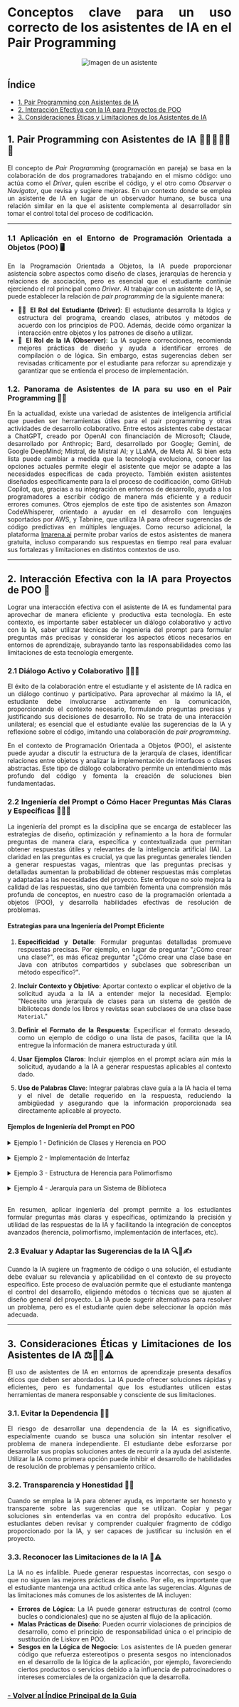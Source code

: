<div style="text-align: justify;">

# Conceptos clave para un uso correcto de los asistentes de IA en el Pair Programming

<p align="center">
  <img src="./images/imagen4.webp" alt="Imagen de un asistente">
</p>


## Índice

- [1. Pair Programming con Asistentes de IA ](#1-pair-programming-con-asistentes-de-ia-)
- [2. Interacción Efectiva con la IA para Proyectos de POO ](#2-interacción-efectiva-con-la-ia-para-proyectos-de-poo-)
- [3. Consideraciones Éticas y Limitaciones de los Asistentes de IA ](#3-consideraciones-éticas-y-limitaciones-de-los-asistentes-de-ia-)

## 1. Pair Programming con Asistentes de IA 👨‍💻🤖👩‍💻💡

El concepto de *Pair Programming* (programación en pareja) se basa en la colaboración de dos programadores trabajando en el mismo código: uno actúa como el *Driver*, quien escribe el código, y el otro como *Observer* o *Navigator*, que revisa y sugiere mejoras. En un contexto donde se emplea un asistente de IA en lugar de un observador humano, se busca una relación similar en la que el asistente complementa al desarrollador sin tomar el control total del proceso de codificación.

---

### 1.1 Aplicación en el Entorno de Programación Orientada a Objetos (POO) 🖥️

En la Programación Orientada a Objetos, la IA puede proporcionar asistencia sobre aspectos como diseño de clases, jerarquías de herencia y relaciones de asociación, pero es esencial que el estudiante continúe ejerciendo el rol principal como *Driver*. Al trabajar con un asistente de IA, se puede establecer la relación de *pair programming* de la siguiente manera:
- 👨‍🎓 **El Rol del Estudiante (Driver)**: El estudiante desarrolla la lógica y estructura del programa, creando clases, atributos y métodos de acuerdo con los principios de POO. Además, decide cómo organizar la interacción entre objetos y los patrones de diseño a utilizar.
- 🤖 **El Rol de la IA (Observer)**: La IA sugiere correcciones, recomienda mejores prácticas de diseño y ayuda a identificar errores de compilación o de lógica. Sin embargo, estas sugerencias deben ser revisadas críticamente por el estudiante para reforzar su aprendizaje y garantizar que se entienda el proceso de implementación.

### 1.2. Panorama de Asistentes de IA para su uso en el Pair Programming 🤖🌐
En la actualidad, existe una variedad de asistentes de inteligencia artificial que pueden ser herramientas útiles para el pair programming y otras actividades de desarrollo colaborativo. Entre estos asistentes cabe destacar a ChatGPT, creado por OpenAI con financiación de Microsoft; Claude, desarrollado por Anthropic; Bard, desarrollado por Google; Gemini, de Google DeepMind; Mistral, de Mistral AI; y LLaMA, de Meta AI. Si bien esta lista puede cambiar a medida que la tecnología evoluciona, conocer las opciones actuales permite elegir el asistente que mejor se adapte a las necesidades específicas de cada proyecto. También  existen asistentes diseñados específicamente para la el proceso de codificación, como GitHub Copilot, que, gracias a su integración en entornos de desarrollo, ayuda a los programadores a escribir código de manera más eficiente y a reducir errores comunes. Otros ejemplos de este tipo de asistentes son Amazon CodeWhisperer, orientado a ayudar en el desarrollo con lenguajes soportados por AWS, y Tabnine, que utiliza IA para ofrecer sugerencias de código predictivas en múltiples lenguajes. 
Como recurso adicional, la plataforma [lmarena.ai](https://lmarena.ai/) permite probar varios de estos asistentes de manera gratuita, incluso comparando sus respuestas en tiempo real para evaluar sus fortalezas y limitaciones en distintos contextos de uso.

---

## 2. Interacción Efectiva con la IA para Proyectos de POO 🚀

Lograr una interacción efectiva con el asistente de IA es fundamental para aprovechar de manera eficiente y productiva esta tecnología. En este contexto, es importante saber establecer un diálogo colaborativo y activo con la IA, saber utilizar técnicas de ingeniería del prompt para formular preguntas más precisas y considerar los aspectos éticos necesarios en entornos de aprendizaje, subrayando tanto las responsabilidades como las limitaciones de esta tecnología emergente.


### 2.1 Diálogo Activo y Colaborativo 💬🤝🤖 

El éxito de la colaboración entre el estudiante y el asistente de IA radica en un diálogo continuo y participativo. Para aprovechar al máximo la IA, el estudiante debe involucrarse activamente en la comunicación, proporcionando el contexto necesario, formulando preguntas precisas y justificando sus decisiones de desarrollo. No se trata de una interacción unilateral; es esencial que el estudiante evalúe las sugerencias de la IA y reflexione sobre el código, imitando una colaboración de *pair programming*.

En el contexto de Programación Orientada a Objetos (POO), el asistente puede ayudar a discutir la estructura de la jerarquía de clases, identificar relaciones entre objetos y analizar la implementación de interfaces o clases abstractas. Este tipo de diálogo colaborativo permite un entendimiento más profundo del código y fomenta la creación de soluciones bien fundamentadas.

### 2.2 Ingeniería del Prompt o Cómo Hacer Preguntas Más Claras y Específicas 📝🤖✨ 

La ingeniería del prompt es la disciplina que se encarga de establecer las estrategias de diseño, optimización y refinamiento a la hora de formular preguntas de manera clara, específica y contextualizada que permitan obtener respuestas útiles y relevantes de la inteligencia artificial (IA). La claridad en las preguntas es crucial, ya que las preguntas generales tienden a generar respuestas vagas, mientras que las preguntas precisas y detalladas aumentan la probabilidad de obtener respuestas más completas y adaptadas a las necesidades del proyecto. Este enfoque no solo mejora la calidad de las respuestas, sino que también fomenta una comprensión más profunda de conceptos, en nuestro caso de la programación orientada a objetos (POO), y desarrolla habilidades efectivas de resolución de problemas.

#### Estrategias para una Ingeniería del Prompt Eficiente

1. **Especificidad y Detalle**: Formular preguntas detalladas promueve respuestas precisas. Por ejemplo, en lugar de preguntar "¿Cómo crear una clase?", es más eficaz preguntar "¿Cómo crear una clase base en Java con atributos compartidos y subclases que sobrescriban un método específico?".

2. **Incluir Contexto y Objetivo**: Aportar contexto o explicar el objetivo de la solicitud ayuda a la IA a entender mejor la necesidad. Ejemplo: "Necesito una jerarquía de clases para un sistema de gestión de bibliotecas donde los libros y revistas sean subclases de una clase base `Material`."

3. **Definir el Formato de la Respuesta**: Especificar el formato deseado, como un ejemplo de código o una lista de pasos, facilita que la IA entregue la información de manera estructurada y útil.

4. **Usar Ejemplos Claros**: Incluir ejemplos en el prompt aclara aún más la solicitud, ayudando a la IA a generar respuestas aplicables al contexto dado.

5. **Uso de Palabras Clave**: Integrar palabras clave guía a la IA hacia el tema y el nivel de detalle requerido en la respuesta, reduciendo la ambigüedad y asegurando que la información proporcionada sea directamente aplicable al proyecto.

#### Ejemplos de Ingeniería del Prompt en POO

<details>

<summary>Ejemplo 1 - Definición de Clases y Herencia en POO

</summary>


  - **Pregunta General**: `¿Cómo creo una clase?`
    - **Respuesta de la IA**:
      ```java
      public class MiClase {
          // cuerpo de definición...
      }
      ```
    Esta respuesta se limita a la sintaxis básica y puede ser útil para principiantes, pero no aporta suficiente valor en un contexto más complejo.

  - **Pregunta Específica con Ingeniería del Prompt**: `¿Cómo implemento una clase base "Vehículo" en Java que contenga atributos comunes como "marca" y "modelo", y dos subclases "Coche" y "Moto" que sobrescriban un método denominado "mostrarInfo()" para mostrar el estado interno de sus objetos?`




    - **Respuesta de la IA**:
      ```java
      public class Vehiculo {
          protected String marca;
          protected String modelo;

          public Vehiculo(String marca, String modelo) {
              this.marca = marca;
              this.modelo = modelo;
          }

          public void mostrarInfo() {
              System.out.println("Marca: " + marca);
              System.out.println("Modelo: " + modelo);
          }
      }

      // Subclase Coche
      class Coche extends Vehiculo {
          private int numPuertas;

          public Coche(String marca, String modelo, int numPuertas) {
              super(marca, modelo);
              this.numPuertas = numPuertas;
          }

          @Override
          public void mostrarInfo() {
              super.mostrarInfo();
              System.out.println("Número de puertas: " + numPuertas);
          }
      }

      // Subclase Moto
      class Moto extends Vehiculo {
          private boolean tieneSidecar;

          public Moto(String marca, String modelo, boolean tieneSidecar) {
              super(marca, modelo);
              this.tieneSidecar = tieneSidecar;
          }

          @Override
          public void mostrarInfo() {
              super.mostrarInfo();
              System.out.println("Tiene sidecar: " + (tieneSidecar ? "Sí" : "No"));
          }
      }
      ```

    En este caso, la respuesta de la IA proporciona un diseño de jerarquía de clases, incluyendo herencia, sobrescritura de métodos y uso de constructores, lo cual es útil para un desarrollador que busca una implementación detallada.

</details>
<br>

<details>

<summary>Ejemplo 2 - Implementación de Interfaz

</summary>

  - **Pregunta General**: `¿Qué es una interfaz en Java?`
    - **Respuesta de la IA**: `Una interfaz es un contrato que especifica métodos que una clase debe implementar.`
  - **Pregunta con Palabras Clave**: `¿Cuándo y cómo debería usar una interfaz en Java para implementar múltiples comportamientos en mis clases?`
    - **Respuesta de la IA**:
      ```java
      public interface Volable {
          void volar();
      }

      public interface Nadable {
          void nadar();
      }

      public class Pato implements Volable, Nadable {
          @Override
          public void volar() {
              System.out.println("El pato está volando.");
          }

          @Override
          public void nadar() {
              System.out.println("El pato está nadando.");
          }
      }
      ```
      
    Aquí, la IA responde de manera detallada con un ejemplo que muestra cómo implementar múltiples comportamientos a través de interfaces.

</details>
<br>

<details>

<summary>Ejemplo 3 - Estructura de Herencia para Polimorfismo

</summary>

  - **Pregunta Original**: `¿Cómo aplico herencia en mi proyecto?`
  - **Pregunta con Ingeniería del Prompt**: `Estoy desarrollando una aplicación en Java y necesito implementar herencia para una clase base "Animal", con subclases "Perro" y "Gato" que sobrescriban un método "hacerSonido()". ¿Cómo podría estructurar esto para lograr un código eficiente y limpio?`
    - **Respuesta de la IA**:
      ```java
      public class Animal {
          public void hacerSonido() {
              System.out.println("Sonido genérico");
          }
      }

      public class Perro extends Animal {
          @Override
          public void hacerSonido() {
              System.out.println("Ladrido");
          }
      }

      public class Gato extends Animal {
          @Override
          public void hacerSonido() {
              System.out.println("Maullido");
          }
      }
      ```

  En este ejemplo, la IA ofrece un diseño polimórfico que permite a las subclases `Perro` y `Gato` sobrescribir el método `hacerSonido()`, lo cual es útil para aplicar herencia y polimorfismo de manera eficaz.

</details>
<br>

<details>

<summary>Ejemplo 4 - Jerarquía para un Sistema de Biblioteca

</summary>

  - **Pregunta con Contexto y Objetivo**: `Necesito una jerarquía de clases para un sistema de gestión de biblioteca donde los libros y revistas sean subclases de una clase base "Material". ¿Cómo estructuro esto para implementar polimorfismo y asegurar que cada material tenga su propio identificador único?`

    - **Respuesta de la IA**:
      ```java
      public abstract class Material {
          protected String id;
          protected String titulo;

          public Material(String id, String titulo) {
              this.id = id;
              this.titulo = titulo;
          }

          public abstract void mostrarInfo();
      }

      public class Libro extends Material {
          private String autor;

          public Libro(String id, String titulo, String autor) {
              super(id, titulo);
              this.autor = autor;
          }

          @Override
          public void mostrarInfo() {
              System.out.println("ID: " + id);
              System.out.println("Título: " + titulo);
              System.out.println("Autor: " + autor);
          }
      }

      public class Revista extends Material {
          private int numeroEdicion;

          public Revista(String id, String titulo, int numeroEdicion) {
              super(id, titulo);
              this.numeroEdicion = numeroEdicion;
          }

          @Override
          public void mostrarInfo() {
              System.out.println("ID: " + id);
              System.out.println("Título: " + titulo);
              System.out.println("Número de Edición: " + numeroEdicion);
          }
      }
      ```
    Este diseño responde a la necesidad específica de una jerarquía en un sistema de biblioteca, implementando el polimorfismo con métodos sobrescritos en cada subclase.

</details>
<br>

En resumen, aplicar ingeniería del prompt permite a los estudiantes formular preguntas más claras y específicas, optimizando la precisión y utilidad de las respuestas de la IA y facilitando la integración de conceptos avanzados (herencia, polimorfismo, implementación de interfaces, etc).


### 2.3 Evaluar y Adaptar las Sugerencias de la IA 🔍🤖✍️ 

Cuando la IA sugiere un fragmento de código o una solución, el estudiante debe evaluar su relevancia y aplicabilidad en el contexto de su proyecto específico. Este proceso de evaluación permite que el estudiante mantenga el control del desarrollo, eligiendo métodos o técnicas que se ajusten al diseño general del proyecto. La IA puede sugerir alternativas para resolver un problema, pero es el estudiante quien debe seleccionar la opción más adecuada.

---

## 3. Consideraciones Éticas y Limitaciones de los Asistentes de IA ⚖️🚫🤖⚠️
El uso de asistentes de IA en entornos de aprendizaje presenta desafíos éticos que deben ser abordados. La IA puede ofrecer soluciones rápidas y eficientes, pero es fundamental que los estudiantes utilicen estas herramientas de manera responsable y consciente de sus limitaciones.

### 3.1. Evitar la Dependencia 🚫🤖 
El riesgo de desarrollar una dependencia de la IA es significativo, especialmente cuando se busca una solución sin intentar resolver el problema de manera independiente. El estudiante debe esforzarse por desarrollar sus propias soluciones antes de recurrir a la ayuda del asistente. Utilizar la IA como primera opción puede inhibir el desarrollo de habilidades de resolución de problemas y pensamiento crítico.

### 3.2. Transparencia y Honestidad 🔎🤝 
Cuando se emplea la IA para obtener ayuda, es importante ser honesto y transparente sobre las sugerencias que se utilizan. Copiar y pegar soluciones sin entenderlas va en contra del propósito educativo. Los estudiantes deben revisar y comprender cualquier fragmento de código proporcionado por la IA, y ser capaces de justificar su inclusión en el proyecto.

### 3.3. Reconocer las Limitaciones de la IA 🤖⚠️ 
La IA no es infalible. Puede generar respuestas incorrectas, con sesgo o que no siguen las mejores prácticas de diseño. Por ello, es importante que el estudiante mantenga una actitud crítica ante las sugerencias. Algunas de las limitaciones más comunes de los asistentes de IA incluyen:

- **Errores de Lógica**: La IA puede generar estructuras de control (como bucles o condicionales) que no se ajusten al flujo de la aplicación.
- **Malas Prácticas de Diseño**: Pueden ocurrir violaciones de principios de desarrollo, como el principio de responsabilidad única o el principio de sustitución de Liskov en POO.
- **Sesgos en la Lógica de Negocio**: Los asistentes de IA pueden generar código que refuerza estereotipos o presenta sesgos no intencionados en el desarrollo de la lógica de la aplicación, por ejemplo, favoreciendo ciertos productos o servicios debido a la influencia de patrocinadores o intereses comerciales de la organización que la desarrolla.

### [- Volver al Índice Principal de la Guía](/README.md)

</div>
